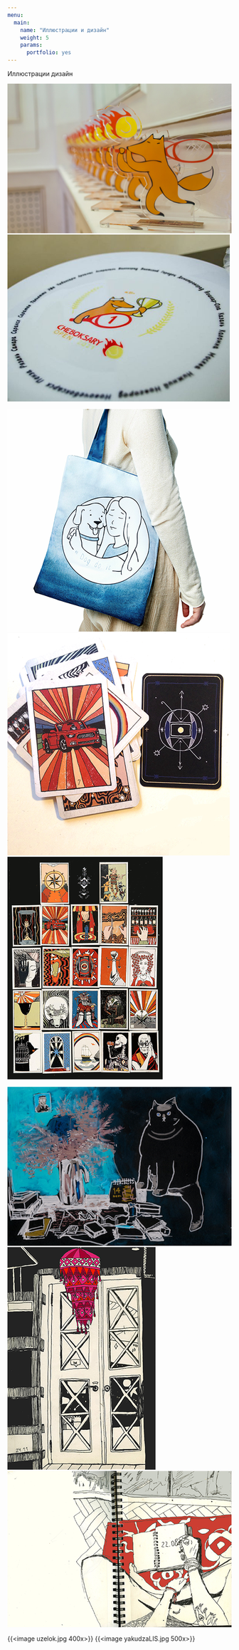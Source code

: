 ```yaml
---
menu:
  main:
    name: "Иллюстрации и дизайн"
    weight: 5
    params:
      portfolio: yes
---
```

Иллюстрации дизайн



![Ch](Chebo.png)
![Ch](ch2.png)

![Ch](DD.png)
![T](T.png)
![T2](T2.png) 

![Ch](14j.png)
![Ch](S.png)
![Ch](sk.png)


{{<image uzelok.jpg 400x>}} {{<image yakudzaLIS.jpg 500x>}}
